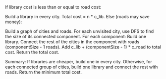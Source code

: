 If library cost is less than or equal to road cost:

Build a library in every city.
Total cost = n * c_lib.
Else (roads may save money):

Build a graph of cities and roads.
For each unvisited city, use DFS to find the size of its connected component.
For each component:
Build one library.
Connect the rest of the cities in the component with roads (componentSize - 1 roads).
Add c_lib + (componentSize - 1) * c_road to total cost.
Return the total cost.

Summary:
If libraries are cheaper, build one in every city.
Otherwise, for each connected group of cities, build one library and connect the rest with roads.
Return the minimum total cost.